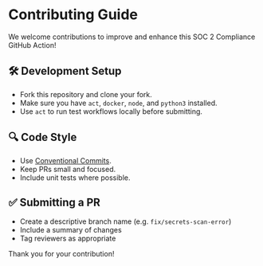# Contributing Guide

We welcome contributions to improve and enhance this SOC 2 Compliance GitHub Action!

## 🛠 Development Setup
- Fork this repository and clone your fork.
- Make sure you have `act`, `docker`, `node`, and `python3` installed.
- Use `act` to run test workflows locally before submitting.

## 🔍 Code Style
- Use [Conventional Commits](https://www.conventionalcommits.org/).
- Keep PRs small and focused.
- Include unit tests where possible.

## ✅ Submitting a PR
- Create a descriptive branch name (e.g. `fix/secrets-scan-error`)
- Include a summary of changes
- Tag reviewers as appropriate

Thank you for your contribution!
